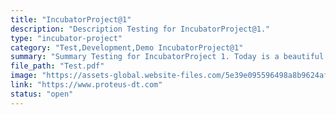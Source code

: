 ```yaml
---
title: "IncubatorProject@1"
description: "Description Testing for IncubatorProject@1."
type: "incubator-project"
category: "Test,Development,Demo IncubatorProject@1"
summary: "Summary Testing for IncubatorProject 1. Today is a beautiful day to work. Current location: Razer SEA HQ @One North. It is in the South of Singapore"
file_path: "Test.pdf"
image: "https://assets-global.website-files.com/5e39e095596498a8b9624af1/5ffca6e3e0d8ad9231cc2af6_Portfolio-course---final.png"
link: "https://www.proteus-dt.com"
status: "open"
---
```

